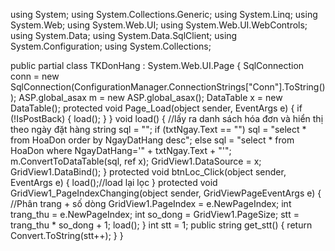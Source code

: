 using System;
using System.Collections.Generic;
using System.Linq;
using System.Web;
using System.Web.UI;
using System.Web.UI.WebControls;
using System.Data;
using System.Data.SqlClient;
using System.Configuration;
using System.Collections;

public partial class TKDonHang : System.Web.UI.Page
{
    SqlConnection conn = new SqlConnection(ConfigurationManager.ConnectionStrings["Conn"].ToString());
    ASP.global_asax m = new ASP.global_asax();
    DataTable x = new DataTable();
    protected void Page_Load(object sender, EventArgs e)
    {
        if (!IsPostBack)
        {
            load();
        }
    }
    void load()
    { //lấy ra danh sách hóa đơn và hiển thị theo ngày đặt hàng
        string sql = "";
        if (txtNgay.Text == "") sql = "select * from HoaDon order by NgayDatHang desc";
        else sql = "select * from HoaDon where NgayDatHang='" + txtNgay.Text + "'";
        m.ConvertToDataTable(sql, ref x);
        GridView1.DataSource = x;
        GridView1.DataBind();
    }
    protected void btnLoc_Click(object sender, EventArgs e)
    {
        load();//load lại lọc
    }
    protected void GridView1_PageIndexChanging(object sender, GridViewPageEventArgs e)
    {
        //Phân trang + số dòng
        GridView1.PageIndex = e.NewPageIndex;
        int trang_thu = e.NewPageIndex;
        int so_dong = GridView1.PageSize;
        stt = trang_thu * so_dong + 1;
        load();
    }
    int stt = 1;
    public string get_stt()
    {
        return Convert.ToString(stt++);
    }
}
